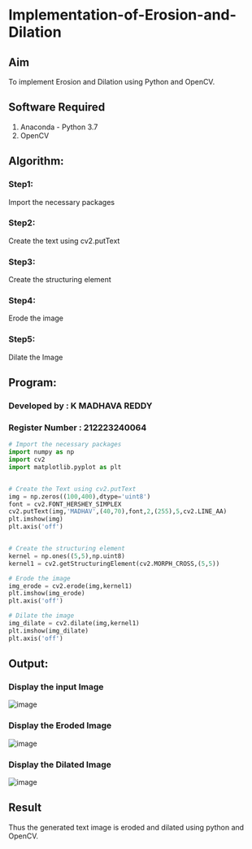 # Implementation-of-Erosion-and-Dilation
## Aim
To implement Erosion and Dilation using Python and OpenCV.
## Software Required
1. Anaconda - Python 3.7
2. OpenCV
## Algorithm:
### Step1:
Import the necessary packages

### Step2:
Create the text using cv2.putText

### Step3:
Create the structuring element

### Step4:
Erode the image

### Step5:
Dilate the Image
 
## Program:
### Developed by : K MADHAVA REDDY
### Register Number : 212223240064
``` Python
# Import the necessary packages
import numpy as np
import cv2
import matplotlib.pyplot as plt


# Create the Text using cv2.putText
img = np.zeros((100,400),dtype='uint8')
font = cv2.FONT_HERSHEY_SIMPLEX
cv2.putText(img,'MADHAV',(40,70),font,2,(255),5,cv2.LINE_AA)
plt.imshow(img)
plt.axis('off')


# Create the structuring element
kernel = np.ones((5,5),np.uint8)
kernel1 = cv2.getStructuringElement(cv2.MORPH_CROSS,(5,5))

# Erode the image
img_erode = cv2.erode(img,kernel1)
plt.imshow(img_erode)
plt.axis('off')

# Dilate the image
img_dilate = cv2.dilate(img,kernel1)
plt.imshow(img_dilate)
plt.axis('off')

```
## Output:

### Display the input Image
![image](https://github.com/Madhavareddy09/erosion--dilation/assets/145742470/376f890d-b45b-4860-9f2f-33a742f6ab9d)


### Display the Eroded Image
![image](https://github.com/Madhavareddy09/erosion--dilation/assets/145742470/35c5ed61-ae8c-4157-b7ad-511205bc9756)


### Display the Dilated Image
![image](https://github.com/Madhavareddy09/erosion--dilation/assets/145742470/0cb4238e-386c-4c9c-8bc9-152fe70f1431)


## Result
Thus the generated text image is eroded and dilated using python and OpenCV.
